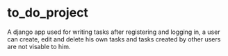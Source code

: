 # to_do_project
A django app used for writing tasks after registering and logging in, a user can create, edit and delete his own tasks and tasks created by other 
users are not visable to him.

